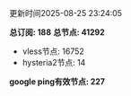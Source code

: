 更新时间2025-08-25 23:24:05

**总订阅: 188**
**总节点: 41292**
- vless节点: 16752
- hysteria2节点: 14

**google ping有效节点: 227**
